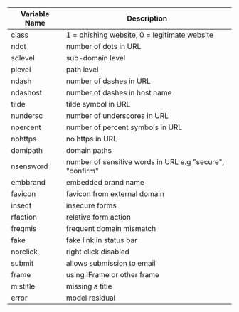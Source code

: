 Variable Name  | Description
--------------|------------
class | 1 = phishing website, 0 = legitimate website   
ndot | number of dots in URL 
sdlevel | sub-domain level
plevel | path level           
ndash | number of dashes in URL         
ndashost | number of dashes in host name          
tilde | tilde symbol in URL              
nundersc | number of underscores in URL           
npercent | number of percent symbols in URL         
nohttps | no https in URL           
domipath | domain paths           
nsensword | number of sensitive words in URL e.g "secure", "confirm"          
embbrand | embedded brand name            
favicon | favicon from external domain             
insecf | insecure forms        
rfaction | relative form action          
freqmis | frequent domain mismatch      
fake | fake link in status bar       
norclick | right click disabled      
submit | allows submission to email       
frame | using IFrame or other frame    
mistitle | missing a title           
error | model residual          

